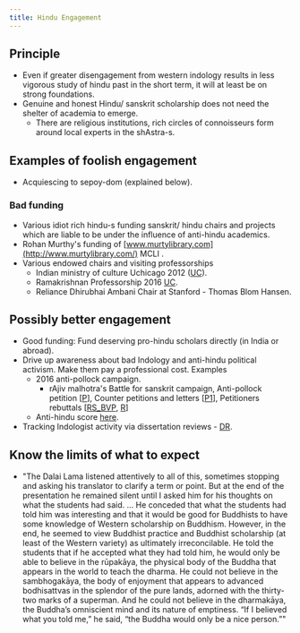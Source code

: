 ```yaml
---
title: Hindu Engagement
---
```



## Principle
- Even if greater disengagement from western indology results in less vigorous study of hindu past in the short term, it will at least be on strong foundations.
- Genuine and honest Hindu/ sanskrit scholarship does not need the shelter of academia to emerge.
    - There are religious institutions, rich circles of connoisseurs form around local experts in the shAstra-s.

## Examples of foolish engagement
- Acquiescing to sepoy-dom (explained below).

### Bad funding
- Various idiot rich hindu-s funding sanskrit/ hindu chairs and projects which are liable to be under the influence of anti-hindu academics.
- Rohan Murthy's funding of [www.murtylibrary.com](http://www.murtylibrary.com/) MCLI .
- Various endowed chairs and visiting professorships
  - Indian ministry of culture Uchicago 2012 ([UC](http://news.uchicago.edu/article/2012/01/24/new-chair-indian-studies-commemorate-hindu-spiritual-leader)).
  - Ramakrishnan Professorship 2016 [UC](http://news.uchicago.edu/article/2016/01/26/ramakrishnan-professorship-support-study-sanskrit).
  - Reliance Dhirubhai Ambani Chair at Stanford - Thomas Blom Hansen.

## Possibly better engagement
- Good funding: Fund deserving pro-hindu scholars directly (in India or abroad).
- Drive up awareness about bad Indology and anti-hindu political activism. Make them pay a professional cost. Examples
    - 2016 anti-pollock campaign.
        - rAjiv malhotra's Battle for sanskrit campaign, Anti-pollock petition \[[P](https://www.change.org/p/mr-n-r-narayana-murthy-and-mr-rohan-narayan-murty-removal-of-prof-sheldon-pollock-as-mentor-and-chief-editor-of-murty-classical-library)\], Counter petitions and letters \[[P1](https://www.change.org/p/mr-rohan-narayan-murty-rebuttal-to-removal-of-sheldon-pollock-as-mentor-chief-editor-of-murty-classical-library)\], Petitioners rebuttals \[[RS_BVP](https://groups.google.com/d/msg/bvparishat/7496FVsX3UI/gC6CCjAGJAAJ), [R](http://www.dnaindia.com/india/report-why-prof-pollock-doesn-t-complain-about-iraq-invasion-but-protests-happenings-in-jnu-prof-ramakrishnan-2185739)\]
    - Anti-hindu score [here](https://docs.google.com/spreadsheets/d/1scW5CxCj7ylkDOSpmsWQrgSFA_C5FKqqviISk6o7ESI/pubhtml#).
- Tracking Indologist activity via dissertation reviews - [DR](http://dissertationreviews.org/east-south-and-southeast-asia/south-asian-studies).


## Know the limits of what to expect
- "The Dalai Lama listened attentively to all of this, sometimes stopping and asking his translator to clarify a term or point. But at the end of the presentation he remained silent until I asked him for his thoughts on what the students had said. ... He conceded that what the students had told him was interesting and that it would be good for Buddhists to have some knowledge of Western scholarship on Buddhism. However, in the end, he seemed to view Buddhist practice and Buddhist scholarship (at least of the Western variety) as ultimately irreconcilable. He told the students that if he accepted what they had told him, he would only be able to believe in the rūpakāya, the physical body of the Buddha that appears in the world to teach the dharma. He could not believe in the sambhogakāya, the body of enjoyment that appears to advanced bodhisattvas in the splendor of the pure lands, adorned with the thirty-two marks of a superman. And he could not believe in the dharmakāya, the Buddha’s omniscient mind and its nature of emptiness. “If I believed what you told me,” he said, “the Buddha would only be a nice person.”"

